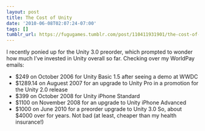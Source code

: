 ```yaml
---
layout: post
title: The Cost of Unity
date: '2010-06-08T02:07:24-07:00'
tags: []
tumblr_url: https://fugugames.tumblr.com/post/110411931901/the-cost-of-unity
---
```

I recently ponied up for the Unity 3.0 preorder, which prompted to wonder how much I’ve invested in Unity overall so far. Checking over my WorldPay emails:

- $249 on October 2006 for Unity Basic 1.5 after seeing a demo at WWDC
- $1289.14 on Auguest 2007 for an upgrade to Unity Pro in a promotion for the Unity 2.0 release
- $399 on October 2008 for Unity iPhone Standard
- $1100 on November 2008 for an upgrade to Unity iPhone Advanced
- $1000 on June 2010 for a preorder upgrade to Unity 3.0
So, about $4000 over for years. Not bad (at least, cheaper than my health insurance!)
